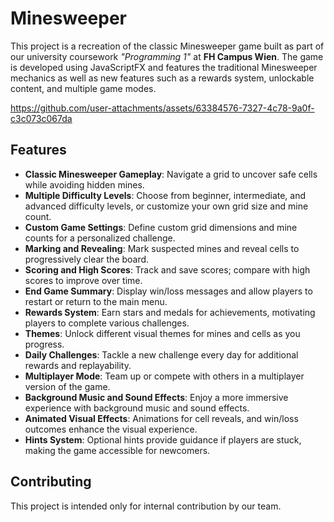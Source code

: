 <h1>Minesweeper</h1>

<p>This project is a recreation of the classic Minesweeper game built as part of our university coursework <i>"Programming 1"</i> at <b>FH Campus Wien</b>. The game is developed using JavaScriptFX and features the traditional Minesweeper mechanics as well as new features such as a rewards system, unlockable content, and multiple game modes.</p>



https://github.com/user-attachments/assets/63384576-7327-4c78-9a0f-c3c073c067da



<h2>Features</h2>
<ul>
    <li><strong>Classic Minesweeper Gameplay</strong>: Navigate a grid to uncover safe cells while avoiding hidden mines.</li>
    <li><strong>Multiple Difficulty Levels</strong>: Choose from beginner, intermediate, and advanced difficulty levels, or customize your own grid size and mine count.</li>
    <li><strong>Custom Game Settings</strong>: Define custom grid dimensions and mine counts for a personalized challenge.</li>
    <li><strong>Marking and Revealing</strong>: Mark suspected mines and reveal cells to progressively clear the board.</li>
    <li><strong>Scoring and High Scores</strong>: Track and save scores; compare with high scores to improve over time.</li>
    <li><strong>End Game Summary</strong>: Display win/loss messages and allow players to restart or return to the main menu.</li>
    <li><strong>Rewards System</strong>: Earn stars and medals for achievements, motivating players to complete various challenges.</li>
    <li><strong>Themes</strong>: Unlock different visual themes for mines and cells as you progress.</li>
    </li>
    <li><strong>Daily Challenges</strong>: Tackle a new challenge every day for additional rewards and replayability.</li>
    <li><strong>Multiplayer Mode</strong>: Team up or compete with others in a multiplayer version of the game.</li>
    <li><strong>Background Music and Sound Effects</strong>: Enjoy a more immersive experience with background music and sound effects.</li>
    <li><strong>Animated Visual Effects</strong>: Animations for cell reveals, and win/loss outcomes enhance the visual experience.</li>
    <li><strong>Hints System</strong>: Optional hints provide guidance if players are stuck, making the game accessible for newcomers.</li>
</ul>

<h2>Contributing</h2>
<p>This project is intended only for internal contribution by our team.</p>
